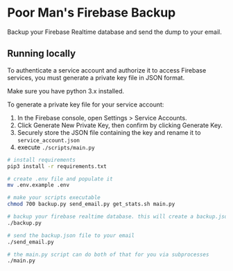 # Poor Man's Firebase Backup

Backup your Firebase Realtime database and send the dump to your email.

## Running locally 

To authenticate a service account and authorize it to access Firebase services, you must generate a private key file in JSON format.

Make sure you have python 3.x installed.

To generate a private key file for your service account:
1. In the Firebase console, open Settings > Service Accounts.
2. Click Generate New Private Key, then confirm by clicking Generate Key.
3. Securely store the JSON file containing the key and rename it to `service_account.json`
4. execute `./scripts/main.py`


```bash
# install requirements
pip3 install -r requirements.txt

# create .env file and populate it
mv .env.example .env

# make your scripts executable
chmod 700 backup.py send_email.py get_stats.sh main.py

# backup your firebase realtime database. this will create a backup.json file
./backup.py

# send the backup.json file to your email
./send_email.py

# the main.py script can do both of that for you via subprocesses
./main.py
```
